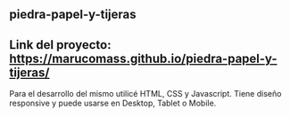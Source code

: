 piedra-papel-y-tijeras
---
Link del proyecto: https://marucomass.github.io/piedra-papel-y-tijeras/
---
Para el desarrollo del mismo utilicé HTML, CSS y Javascript.
Tiene diseño responsive y puede usarse en Desktop, Tablet o Mobile.
